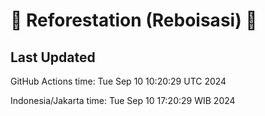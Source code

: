 
# 🌳 Reforestation (Reboisasi) 🌲

## Last Updated

GitHub Actions time: Tue Sep 10 10:20:29 UTC 2024

Indonesia/Jakarta time: Tue Sep 10 17:20:29 WIB 2024

